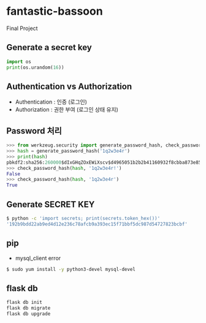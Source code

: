 # fantastic-bassoon
Final Project


## Generate a secret key 

``` python
import os 
print(os.urandom(16))
```


## Authentication vs Authorization
* Authentication  : 인증 (로그인)
* Authorization   : 권한 부여 (로그인 상태 유지)


## Password 처리 
``` python
>>> from werkzeug.security import generate_password_hash, check_password_hash
>>> hash = generate_password_hash('1q2w3e4r')
>>> print(hash)
pbkdf2:sha256:260000$dIxGHqZOxEWiXscv$d4965051b2b2b41160932f8cbba873e85e9674d1684902b0028dfd6759550488
>>> check_password_hash(hash, '1q2w3e4r!')
False
>>> check_password_hash(hash, '1q2w3e4r')
True
```


## Generate SECRET KEY
``` bash
$ python -c 'import secrets; print(secrets.token_hex())'
'192b9bdd22ab9ed4d12e236c78afcb9a393ec15f71bbf5dc987d54727823bcbf'
```

## pip 
* mysql_client error
``` bash
$ sudo yum install -y python3-devel mysql-devel
```


## flask db
``` bash 
flask db init
flask db migrate
flask db upgrade
```